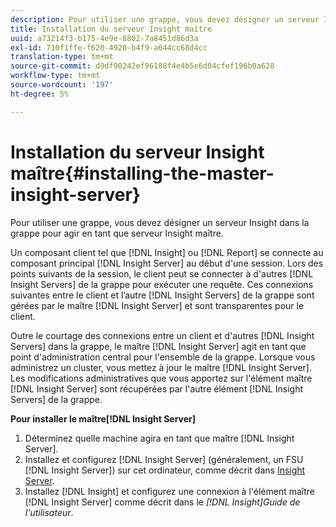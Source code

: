 ```yaml
---
description: Pour utiliser une grappe, vous devez désigner un serveur Insight dans la grappe pour agir en tant que serveur Insight maître.
title: Installation du serveur Insight maître
uuid: a73214f3-b175-4e9e-8802-7a8451d86d3a
exl-id: 710f1ffe-f620-4920-b4f9-a644cc68d4cc
translation-type: tm+mt
source-git-commit: d9df90242ef96188f4e4b5e6d04cfef196b0a628
workflow-type: tm+mt
source-wordcount: '197'
ht-degree: 5%

---
```


# Installation du serveur Insight maître{#installing-the-master-insight-server}

Pour utiliser une grappe, vous devez désigner un serveur Insight dans la grappe pour agir en tant que serveur Insight maître.

Un composant client tel que [!DNL Insight] ou [!DNL Report] se connecte au composant principal [!DNL Insight Server] au début d&#39;une session. Lors des points suivants de la session, le client peut se connecter à d&#39;autres [!DNL Insight Servers] de la grappe pour exécuter une requête. Ces connexions suivantes entre le client et l’autre [!DNL Insight Servers] de la grappe sont gérées par le maître [!DNL Insight Server] et sont transparentes pour le client.

Outre le courtage des connexions entre un client et d&#39;autres [!DNL Insight Servers] dans la grappe, le maître [!DNL Insight Server] agit en tant que point d&#39;administration central pour l&#39;ensemble de la grappe. Lorsque vous administrez un cluster, vous mettez à jour le maître [!DNL Insight Server]. Les modifications administratives que vous apportez sur l&#39;élément maître [!DNL Insight Server] sont récupérées par l&#39;autre élément [!DNL Insight Servers] de la grappe.

**Pour installer le maître[!DNL Insight Server]**

1. Déterminez quelle machine agira en tant que maître [!DNL Insight Server].
1. Installez et configurez [!DNL Insight Server] (généralement, un FSU [!DNL Insight Server]) sur cet ordinateur, comme décrit dans [Insight Server](../../../../../../home/c-inst-svr/c-msr-server/c-msr-server.md).
1. Installez [!DNL Insight] et configurez une connexion à l&#39;élément maître [!DNL Insight Server] comme décrit dans le *[!DNL Insight]Guide de l&#39;utilisateur*.
